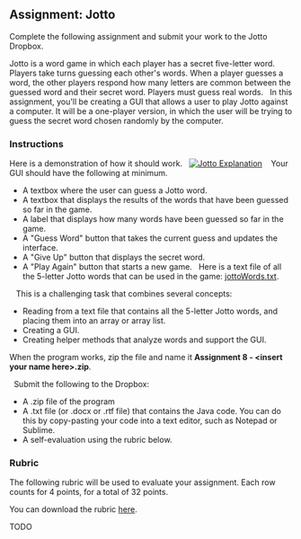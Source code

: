 ## Assignment: Jotto

Complete the following assignment and submit your work to the Jotto Dropbox.

Jotto is a word game in which each player has a secret five-letter word. Players take turns guessing each other's words. When a player guesses a word, the other players respond how many letters are common between the guessed word and their secret word. Players must guess real words.
 
In this assignment, you'll be creating a GUI that allows a user to play Jotto against a computer. It will be a one-player version, in which the user will be trying to guess the secret word chosen randomly by the computer.
 

### Instructions

Here is a demonstration of how it should work.
 
<a href="https://share.vidyard.com/watch/oeS8vax32CkzbMz5XxKcVU?" target="_blank" title="Jotto Explanation" rel="noopener"><img src="https://play.vidyard.com/oeS8vax32CkzbMz5XxKcVU.jpg?email=1&amp;" alt="Jotto Explanation" /></a>
  
Your GUI should have the following at minimum.
* A textbox where the user can guess a Jotto word.
* A textbox that displays the results of the words that have been guessed so far in the game.
* A label that displays how many words have been guessed so far in the game.
* A "Guess Word" button that takes the current guess and updates the interface.
* A "Give Up" button that displays the secret word.
* A "Play Again" button that starts a new game.
 
Here is a text file of all the 5-letter Jotto words that can be used in the game: [jottoWords.txt](../Java_Programs/jottoWords.txt).

  
This is a challenging task that combines several concepts:
* Reading from a text file that contains all the 5-letter Jotto words, and placing them into an array or array list.
* Creating a GUI.
* Creating helper methods that analyze words and support the GUI.
 

When the program works, zip the file and name it **Assignment 8 - \<insert your name here>.zip**.

 
Submit the following to the Dropbox:
* A .zip file of the program
* A .txt file (or .docx or .rtf file) that contains the Java code. You can do this by copy-pasting your code into a text editor, such as Notepad or Sublime.
* A self-evaluation using the rubric below. 
  

### Rubric

The following rubric will be used to evaluate your assignment. Each row counts for 4 points, for a total of 32 points. 

You can download the rubric [here](https://docs.google.com/document/d/17R-RuKPrkwPNrbAYJ5g4V4zXyWqo5DVChUxSHlqqvQY/edit?usp=sharing).

TODO

